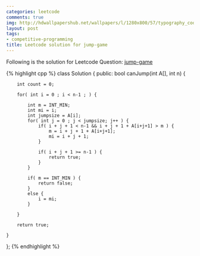 ```yaml
---
categories: leetcode
comments: true
img: http://hdwallpapershub.net/wallpapers/l/1280x800/57/typography_code_javascript_black_background_programmer_syntax_1280x800_56614.jpg
layout: post
tags:
- competitive-programming
title: Leetcode solution for jump-game
---
```


Following is the solution for Leetcode Question: [jump-game](https://leetcode.com/problems/jump-game/)

{% highlight cpp %}
class Solution {
public:
    bool canJump(int A[], int n) {
        
        int count = 0;
        
        for( int i = 0 ; i < n-1 ; ) {
            
            int m = INT_MIN;
            int mi = i;
            int jumpsize = A[i];
            for( int j = 0 ; j < jumpsize; j++ ) {
                if( i + j + 1 < n-1 && i + j + 1 + A[i+j+1] > m ) {
                    m = i + j + 1 + A[i+j+1];
                    mi = i + j + 1;
                }
                
                if( i + j + 1 >= n-1 ) {
                    return true;
                }
            }
            
            if( m == INT_MIN ) {
                return false;
            }
            else {
                i = mi;
            }
            
        }
        
        return true;
        
    }
};
{% endhighlight %}